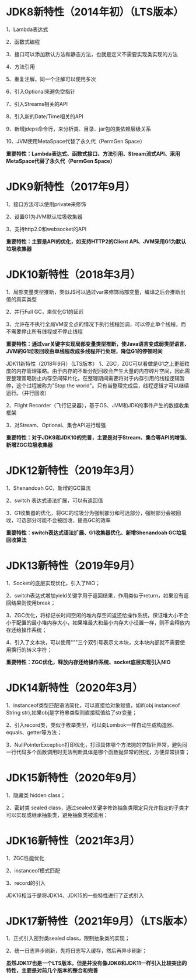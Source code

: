 # JDK8新特性（2014年初）（LTS版本）
1、Lambda表达式

2、函数式编程

3、接口可以添加默认方法和静态方法，也就是定义不需要实现类实现的方法

4、方法引用

5、重复注解，同一个注解可以使用多次

6、引入Optional来避免空指针

7、引入Streams相关的API

8、引入新的Date/Time相关的API

9、新增jdeps命令行，来分析类、目录、jar包的类依赖层级关系

10、JVM使用MetaSpace代替了永久代（PermGen Space）

**重要特性：Lambda表达式、函数式接口、方法引用、Stream流式API、采用MetaSpace代替了永久代（PermGen Space）**

# JDK9新特性（2017年9月）
1、接口方法可以使用private来修饰

2、设置G1为JVM默认垃圾收集器

3、支持http2.0和websocket的API

**重要特性：主要是API的优化，如支持HTTP2的Client API、JVM采用G1为默认垃圾收集器**

# JDK10新特性（2018年3月）
1、局部变量类型推断，类似JS可以通过var来修饰局部变量，编译之后会推断出值的真实类型

2、并行Full GC，来优化G1的延迟

3、允许在不执行全局VM安全点的情况下执行线程回调，可以停止单个线程，而不需要停止所有线程或不停止线程

**重要特性：通过var关键字实现局部变量类型推断，使Java语言变成弱类型语言、JVM的G1垃圾回收由单线程改成多线程并行处理，降低G1的停顿时间**

JDK11新特性（2018年9月）（LTS版本）
1、ZGC，ZGC可以看做是G1之上更细粒度的内存管理策略。由于内存的不断分配回收会产生大量的内存碎片空间，因此需要整理策略防止内存空间碎片化，在整理期间需要将对于内存引用的线程逻辑暂停，这个过程被称为"Stop the world"。只有当整理完成后，线程逻辑才可以继续运行。（并行回收）

2、Flight Recorder（飞行记录器），基于OS、JVM和JDK的事件产生的数据收集框架

3、对Stream、Optional、集合API进行增强

**重要特性：对于JDK9和JDK10的完善，主要是对于Stream、集合等API的增强、新增ZGC垃圾收集器**

# JDK12新特性（2019年3月）
1、Shenandoah GC，新增的GC算法

2、switch 表达式语法扩展，可以有返回值

3、G1收集器的优化，将GC的垃圾分为强制部分和可选部分，强制部分会被回收，可选部分可能不会被回收，提高GC的效率

**重要特性：switch表达式语法扩展、G1收集器优化、新增Shenandoah GC垃圾回收算法**

# JDK13新特性（2019年9月）
1、Socket的底层实现优化，引入了NIO；

2、switch表达式增加yield关键字用于返回结果，作用类似于return，如果没有返回结果则使用break；

3、ZGC优化，将标记长时间空闲的堆内存空间返还给操作系统，保证堆大小不会小于配置的最小堆内存大小，如果堆最大和最小内存大小设置一样，则不会释放内存还给操作系统；

4、引入了文本块，可以使用"""三个双引号表示文本块，文本块内部就不需要使用换行的转义字符；

**重要特性：ZGC优化，释放内存还给操作系统、socket底层实现引入NIO**

# JDK14新特性（2020年3月）
1、instanceof类型匹配语法简化，可以直接给对象赋值，如if(obj instanceof String str),如果obj是字符串类型则直接赋值给了str变量；

2、引入record类，类似于枚举类型，可以向Lombok一样自动生成构造器、equals、getter等方法；

3、NullPointerException打印优化，打印具体哪个方法抛的空指针异常，避免同一行代码多个函数调用时无法判断具体是哪个函数抛异常的困扰，方便异常排查；

# JDK15新特性（2020年9月）
1、隐藏类 hidden class；

2、密封类 sealed class，通过sealed关键字修饰抽象类限定只允许指定的子类才可以实现或继承抽象类，避免抽象类被滥用；

# JDK16新特性（2021年3月）
1、ZGC性能优化

2、instanceof模式匹配

3、record的引入

JDK16相当于是将JDK14、JDK15的一些特性进行了正式引入

# JDK17新特性（2021年9月）（LTS版本）
1、正式引入密封类sealed class，限制抽象类的实现；

2、统一日志异步刷新，先将日志写入缓存，然后再异步刷新；

**虽然JDK17也是一个LTS版本，但是并没有像JDK8和JDK11一样引入比较突出的特性，主要是对前几个版本的整合和完善**